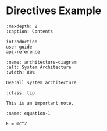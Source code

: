 # Directives Example

```{toctree}
:maxdepth: 2
:caption: Contents

introduction
user-guide
api-reference
```

```{figure} /images/architecture.png
:name: architecture-diagram
:alt: System Architecture
:width: 80%

Overall system architecture
```

```{admonition} Note
:class: tip

This is an important note.
```

```{math}
:name: equation-1

E = mc^2
```